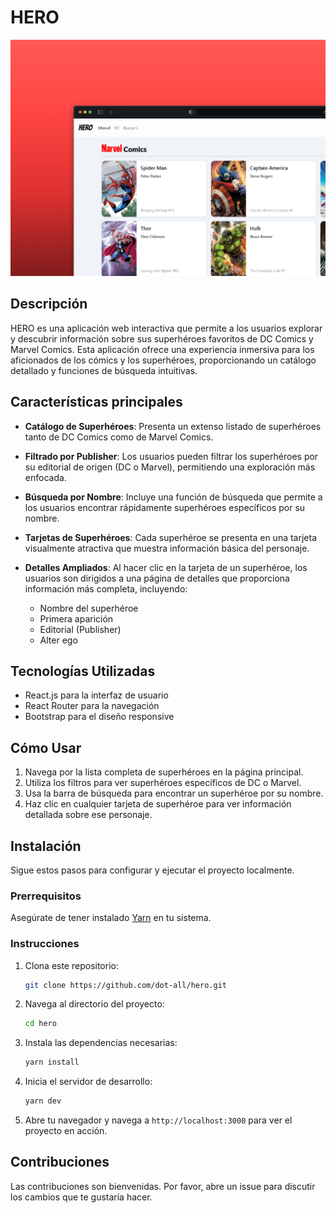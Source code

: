 # HERO

<img src="./assets/hero.webp">

## Descripción

HERO es una aplicación web interactiva que permite a los usuarios explorar y descubrir información sobre sus superhéroes favoritos de DC Comics y Marvel Comics. Esta aplicación ofrece una experiencia inmersiva para los aficionados de los cómics y los superhéroes, proporcionando un catálogo detallado y funciones de búsqueda intuitivas.

## Características principales

- **Catálogo de Superhéroes**: Presenta un extenso listado de superhéroes tanto de DC Comics como de Marvel Comics.

- **Filtrado por Publisher**: Los usuarios pueden filtrar los superhéroes por su editorial de origen (DC o Marvel), permitiendo una exploración más enfocada.

- **Búsqueda por Nombre**: Incluye una función de búsqueda que permite a los usuarios encontrar rápidamente superhéroes específicos por su nombre.

- **Tarjetas de Superhéroes**: Cada superhéroe se presenta en una tarjeta visualmente atractiva que muestra información básica del personaje.

- **Detalles Ampliados**: Al hacer clic en la tarjeta de un superhéroe, los usuarios son dirigidos a una página de detalles que proporciona información más completa, incluyendo:
  - Nombre del superhéroe
  - Primera aparición
  - Editorial (Publisher)
  - Alter ego

## Tecnologías Utilizadas

- React.js para la interfaz de usuario
- React Router para la navegación
- Bootstrap para el diseño responsive

## Cómo Usar

1. Navega por la lista completa de superhéroes en la página principal.
2. Utiliza los filtros para ver superhéroes específicos de DC o Marvel.
3. Usa la barra de búsqueda para encontrar un superhéroe por su nombre.
4. Haz clic en cualquier tarjeta de superhéroe para ver información detallada sobre ese personaje.

## Instalación
Sigue estos pasos para configurar y ejecutar el proyecto localmente.

### Prerrequisitos

Asegúrate de tener instalado [Yarn](https://yarnpkg.com/getting-started/install) en tu sistema.

### Instrucciones

1. Clona este repositorio:

    ```bash
    git clone https://github.com/dot-all/hero.git
    ```

2. Navega al directorio del proyecto:

    ```bash
    cd hero
    ```

3. Instala las dependencias necesarias:

    ```bash 
    yarn install
    ```

4. Inicia el servidor de desarrollo:

    ```bash
    yarn dev
    ```

5. Abre tu navegador y navega a `http://localhost:3000` para ver el proyecto en acción.


## Contribuciones

Las contribuciones son bienvenidas. Por favor, abre un issue para discutir los cambios que te gustaría hacer.
